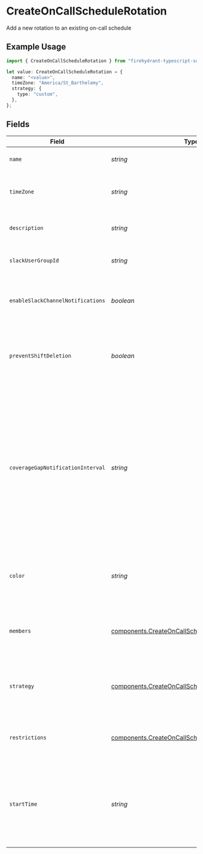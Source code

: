 # CreateOnCallScheduleRotation

Add a new rotation to an existing on-call schedule

## Example Usage

```typescript
import { CreateOnCallScheduleRotation } from "firehydrant-typescript-sdk/models/components";

let value: CreateOnCallScheduleRotation = {
  name: "<value>",
  timeZone: "America/St_Barthelemy",
  strategy: {
    type: "custom",
  },
};
```

## Fields

| Field                                                                                                                                                                                                                                         | Type                                                                                                                                                                                                                                          | Required                                                                                                                                                                                                                                      | Description                                                                                                                                                                                                                                   |
| --------------------------------------------------------------------------------------------------------------------------------------------------------------------------------------------------------------------------------------------- | --------------------------------------------------------------------------------------------------------------------------------------------------------------------------------------------------------------------------------------------- | --------------------------------------------------------------------------------------------------------------------------------------------------------------------------------------------------------------------------------------------- | --------------------------------------------------------------------------------------------------------------------------------------------------------------------------------------------------------------------------------------------- |
| `name`                                                                                                                                                                                                                                        | *string*                                                                                                                                                                                                                                      | :heavy_check_mark:                                                                                                                                                                                                                            | The name of the on-call rotation                                                                                                                                                                                                              |
| `timeZone`                                                                                                                                                                                                                                    | *string*                                                                                                                                                                                                                                      | :heavy_check_mark:                                                                                                                                                                                                                            | The timezone of the on-call rotation as a string                                                                                                                                                                                              |
| `description`                                                                                                                                                                                                                                 | *string*                                                                                                                                                                                                                                      | :heavy_minus_sign:                                                                                                                                                                                                                            | The description of the on-call rotation                                                                                                                                                                                                       |
| `slackUserGroupId`                                                                                                                                                                                                                            | *string*                                                                                                                                                                                                                                      | :heavy_minus_sign:                                                                                                                                                                                                                            | The Slack Usergroup ID for the on-call rotation                                                                                                                                                                                               |
| `enableSlackChannelNotifications`                                                                                                                                                                                                             | *boolean*                                                                                                                                                                                                                                     | :heavy_minus_sign:                                                                                                                                                                                                                            | Notify the team's Slack channel when handoffs occur                                                                                                                                                                                           |
| `preventShiftDeletion`                                                                                                                                                                                                                        | *boolean*                                                                                                                                                                                                                                     | :heavy_minus_sign:                                                                                                                                                                                                                            | Prevent shifts from being deleted by users and leading to gaps in coverage.                                                                                                                                                                   |
| `coverageGapNotificationInterval`                                                                                                                                                                                                             | *string*                                                                                                                                                                                                                                      | :heavy_minus_sign:                                                                                                                                                                                                                            | An ISO8601 duration string specifying that the team should be notified about gaps in coverage for the upcoming interval. Notifications are sent at 9am daily in the rotation's time zone via email and, if enabled, the team's Slack channel. |
| `color`                                                                                                                                                                                                                                       | *string*                                                                                                                                                                                                                                      | :heavy_minus_sign:                                                                                                                                                                                                                            | A hex color code that will be used to represent the rotation in FireHydrant's UI.                                                                                                                                                             |
| `members`                                                                                                                                                                                                                                     | [components.CreateOnCallScheduleRotationMember](../../models/components/createoncallschedulerotationmember.md)[]                                                                                                                              | :heavy_minus_sign:                                                                                                                                                                                                                            | An ordered list of objects that specify members of the schedule's rotation.                                                                                                                                                                   |
| `strategy`                                                                                                                                                                                                                                    | [components.CreateOnCallScheduleRotationStrategy](../../models/components/createoncallschedulerotationstrategy.md)                                                                                                                            | :heavy_check_mark:                                                                                                                                                                                                                            | An object that specifies how the rotation's on-call shifts should be generated.                                                                                                                                                               |
| `restrictions`                                                                                                                                                                                                                                | [components.CreateOnCallScheduleRotationRestriction](../../models/components/createoncallschedulerotationrestriction.md)[]                                                                                                                    | :heavy_minus_sign:                                                                                                                                                                                                                            | A list of objects that restrict the rotation to specific on-call periods.                                                                                                                                                                     |
| `startTime`                                                                                                                                                                                                                                   | *string*                                                                                                                                                                                                                                      | :heavy_minus_sign:                                                                                                                                                                                                                            | An ISO8601 time string specifying when the initial rotation should start. This value is only used if the rotation's strategy type is "custom".                                                                                                |